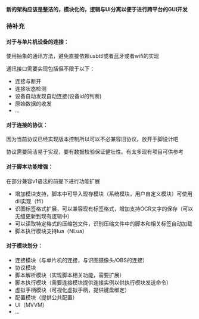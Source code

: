 **新的架构应该是整洁的，模块化的，逻辑与UI分离以便于进行跨平台的GUI开发**

### 待补充

#### 对于与单片机设备的连接：

使用抽象的通讯方法，避免直接依赖usbttl或者蓝牙或者wifi的实现

通讯接口需要实现包括但不限于以下：

* 连接与断开
* 连接状态检测
* 设备自动发现自动连接(设备id的判断)
* 原始数据的收发
* ...

#### 对于连接的协议：

因为当前协议已经实现版本控制所以可以不必兼容旧协议，放开手脚设计吧

协议需要简洁易于实现，要有数据校验保证健壮性。有太多现有项目可供参考

#### 对于脚本功能增强：

在部分兼容v1语法的前提下进行功能扩展

* 增加模块支持，脚本中可导入现存模块（系统模块，用户自定义模块）可使用dll实现（ffi）
* 识图标签格式扩展，可以兼容现有标签格式，增加支持OCR文字的保存（可以无缝更新到现有逻辑中）
* 可以读取特定格式的压缩包文件，识别压缩文件中的脚本和相关标签自动加载
* 脚本执行模块支持lua（NLua）

#### 对于模块划分：

* 连接模块（与单片机的连接，与识图摄像头/OBS的连接）
* 协议模块
* 脚本解析模块（实现脚本相关功能，需要扩展）
* 脚本执行模块（需要连接模块提供连接实例以供执行模块发送命令）
* 虚拟手柄模块（可视化虚拟手柄，提供键盘绑定）
* 配置模块（提供公共配置）
* UI（MVVM）
* ...